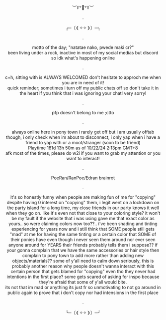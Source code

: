 
  
<div align="center">︶꒦꒷🍭꒷꒦︶

  .
  
<div align="center">  ╭─〔❨✧✧❩〕─╮

  
  .

  <div align="center"> motto of the day; "natatae nako, pwede maki cr?"

  
<div align="center"> been living under a rock, inactive in most of my social medias but discord so idk what's happening online
  
  .
  
  
<div align="center"> c+h, sitting with is ALWAYS WELCOMED don't hesitate to approch me when you are in need of it! 
<div align="center"> quick reminder; sometimes i turn off my public chats off so don't take it in the heart if you think that i was ignoring your chat! very sorry!

  .
<div align="center"> pfp doesn't belong to me ;ctto

  .
<div align="center"> always online here in pony town i rarely get off but i am usually offtab though, i only check when im about to disconnect, i only yap when i have a friend to yap with or a moot/stranger (soon to be friend)
<div align="center"> Playtime 181d 13h 50m as of 10/22/24 2:13pm GMT+8
<div align="center"> afk most of the times, please do w2i if you want to grab my attention or you want to interact!
  
  .
  
<div align="center"> PoeRan/RanPoe/Edran brainrot
  
  .
  
<div align="center"> it's so honestly funny when people are making fun of me for "copying" despite having 0 interest on "copying" them, i legit went on a lockdown on the party island for a long time, my close friends in our party knows it well when they go on. like it's even not that close to your coloring style? it won't be my fault if the website that i was using gave me that exact color as yours.. so were claiming colors now too??.. i've been shading and tinting experiencing for years now and i still think that SOME people still gets "mad" at me for having the same tinting or a certain color that SOME of their ponies have even though i never seen them around nor ever seen anyone around for YEARS their friends probably tells them i suppose?? if your gonna complain that we have the same accessories or hair style then complain to pony town to add more rather than adding new objects/materials?? some of y'all need to calm down seriously, this is probably another reason why people doesn't wanna interact with this certain person that gets blamed for "copying" even tho they never had intentions in the first place? some gets scared of asking for inspo because they're afraid that some of y'all would bite.
<div align="center"> its not that im mad or anything its just fr so unmotivating to not go around in public again to prove that i don't copy nor had intensions in the first place
  
  .

<div align="center">╰─〔❨✧✧❩〕─╯
